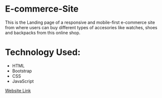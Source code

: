 # E-commerce-Site
This is the Landing page of a responsive and mobile-first e-commerce site from where users can buy different types of accesories like watches, shoes and backpacks from this online shop.

# Technology Used: <br>
<ul>
<li>HTML </li>
<li>Bootstrap </li>
<li>CSS </li>
<li>JavaScript </li>
</ul>


  <a href="https://nihalmorshed.github.io/E-commerce-Site/">Website Link</a>

